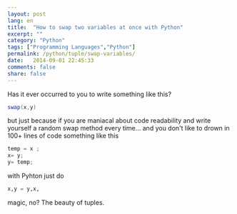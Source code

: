 ```yaml
---
layout: post
lang: en
title:  "How to swap two variables at once with Python"
excerpt: ""
category: "Python"
tags: ["Programming Languages","Python"]
permalink: /python/tuple/swap-variables/
date:   2014-09-01 22:45:33
comments: false
share: false
---
```


Has it ever occurred to you to write something like this?

```java
swap(x,y) 
```

but just because if you are maniacal about code readability and write yourself a random swap method every time... and you don't like to drown in 100+ lines of code something like this

```java
temp = x ;
x= y;
y= temp;
``` 
with Pyhton just do 

```python
x,y = y,x, 
``` 

magic, no? The beauty of tuples.